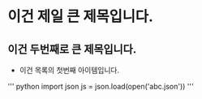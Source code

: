 # 이건 제일 큰 제목입니다.
## 이건 두번째로 큰 제목입니다.

- 이건 목록의 첫번째 아이템입니다.

''' python
import json
js = json.load(open('abc.json'))
'''
